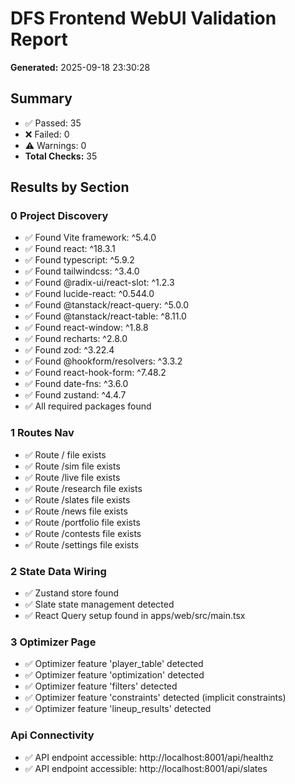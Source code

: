 # DFS Frontend WebUI Validation Report

**Generated:** 2025-09-18 23:30:28

## Summary

- ✅ Passed: 35
- ❌ Failed: 0
- ⚠️ Warnings: 0
- **Total Checks:** 35

## Results by Section

### 0 Project Discovery

- ✅ Found Vite framework: ^5.4.0
- ✅ Found react: ^18.3.1
- ✅ Found typescript: ^5.9.2
- ✅ Found tailwindcss: ^3.4.0
- ✅ Found @radix-ui/react-slot: ^1.2.3
- ✅ Found lucide-react: ^0.544.0
- ✅ Found @tanstack/react-query: ^5.0.0
- ✅ Found @tanstack/react-table: ^8.11.0
- ✅ Found react-window: ^1.8.8
- ✅ Found recharts: ^2.8.0
- ✅ Found zod: ^3.22.4
- ✅ Found @hookform/resolvers: ^3.3.2
- ✅ Found react-hook-form: ^7.48.2
- ✅ Found date-fns: ^3.6.0
- ✅ Found zustand: ^4.4.7
- ✅ All required packages found

### 1 Routes Nav

- ✅ Route / file exists
- ✅ Route /sim file exists
- ✅ Route /live file exists
- ✅ Route /research file exists
- ✅ Route /slates file exists
- ✅ Route /news file exists
- ✅ Route /portfolio file exists
- ✅ Route /contests file exists
- ✅ Route /settings file exists

### 2 State Data Wiring

- ✅ Zustand store found
- ✅ Slate state management detected
- ✅ React Query setup found in apps/web/src/main.tsx

### 3 Optimizer Page

- ✅ Optimizer feature 'player_table' detected
- ✅ Optimizer feature 'optimization' detected
- ✅ Optimizer feature 'filters' detected
- ✅ Optimizer feature 'constraints' detected (implicit constraints)
- ✅ Optimizer feature 'lineup_results' detected

### Api Connectivity

- ✅ API endpoint accessible: http://localhost:8001/api/healthz
- ✅ API endpoint accessible: http://localhost:8001/api/slates

